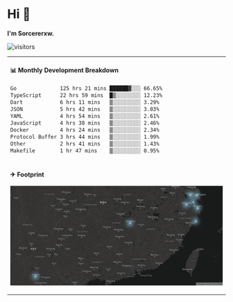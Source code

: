 # Hi 👋

**I'm Sorcererxw.**

![visitors](https://visitor-badge.glitch.me/badge?page_id=sorcererxw.sorcererx)

<table width="800px">
<tr>
<td valign="top" width="50%">

#### 📊 Monthly Development Breakdown

<!--START_SECTION:waka-->
```text
Go              125 hrs 21 mins ██████▓░░░ 66.65%
TypeScript      22 hrs 59 mins  █▒░░░░░░░░ 12.23%
Dart            6 hrs 11 mins   ▒░░░░░░░░░ 3.29%
JSON            5 hrs 42 mins   ▒░░░░░░░░░ 3.03%
YAML            4 hrs 54 mins   ▒░░░░░░░░░ 2.61%
JavaScript      4 hrs 38 mins   ▒░░░░░░░░░ 2.46%
Docker          4 hrs 24 mins   ▒░░░░░░░░░ 2.34%
Protocol Buffer 3 hrs 44 mins   ▒░░░░░░░░░ 1.99%
Other           2 hrs 41 mins   ▒░░░░░░░░░ 1.43%
Makefile        1 hr 47 mins    ▒░░░░░░░░░ 0.95%
```
<!--END_SECTION:waka-->

</tr>
<tr>
<td colspan="2">

#### ✈ Footprint

![footprint](./footprint.png)

</td>
</tr>
</table>


